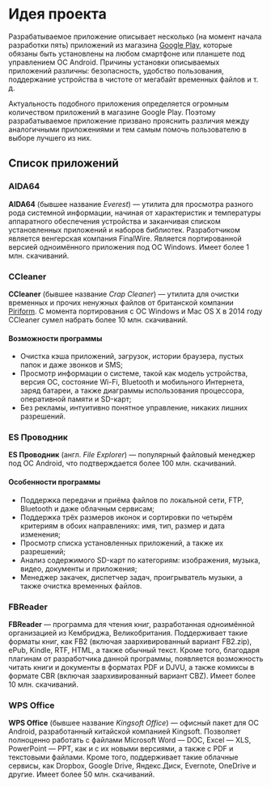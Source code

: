 # Идея проекта

Разрабатываемое приложение описывает несколько (на момент начала разработки пять) приложений из магазина [Google Play](https://play.google.com "Google Play"), которые обязаны быть установлены на любом смартфоне или планшете под управлением ОС Android. Причины установки описываемых приложений различны: безопасность, удобство пользования, поддержание устройства в чистоте от мегабайт временных файлов и т. д.

Актуальность подобного приложения определяется огромным количеством приложений в магазине Google Play. Поэтому разрабатываемое приложение призвано прояснить различия между аналогичными приложениями и тем самым помочь пользователю в выборе лучшего из них.

## Список приложений

### AIDA64

**AIDA64** (бывшее название _Everest_) — утилита для просмотра разного рода системной информации, начиная от характеристик и температуры аппаратного обеспечения устройства и заканчивая списком установленных приложений и наборов библиотек. Разработчиком является венгерская компания FinalWire. Является портированной версией одноимённого приложения под ОС Windows. Имеет более 1 млн. скачиваний.

### CCleaner

**CCleaner** (бывшее название _Crap Cleaner_) — утилита для очистки временных и прочих ненужных файлов от британской компании [Piriform](http://www.piriform.com "Piriform"). С момента портирования с ОС Windows и Mac OS X в 2014 году CCleaner сумел набрать более 10 млн. скачиваний.

#### Возможности программы

* Очистка кэша приложений, загрузок, истории браузера, пустых папок и даже звонков и SMS;
* Просмотр информации о системе, такой как модель устройства, версия ОС, состояние Wi-Fi, Bluetooth и мобильного Интернета, заряд батареи, а также диаграммы использования процессора, оперативной памяти и SD-карт;
* Без рекламы, интуитивно понятное управление, никаких лишних разрешений.

### ES Проводник

**ES Проводник** (англ. _File Explorer_) — популярный файловый менеджер под ОС Android, что подтверждается более 100 млн. скачиваний.

#### Особенности программы

* Поддержка передачи и приёма файлов по локальной сети, FTP, Bluetooth и даже облачным сервисам;
* Поддержка трёх размеров иконок и сортировки по четырём критериям в обоих направлениях: имя, тип, размер и дата изменения;
* Просмотр списка установленных приложений, а также их разрешений;
* Анализ содержимого SD-карт по категориям: изображения, музыка, видео, документы и приложения;
* Менеджер закачек, диспетчер задач, проигрыватель музыки, а также очистка временных файлов.

### FBReader

**FBReader** — программа для чтения книг, разработанная одноимённой организацией из Кембриджа, Великобритания. Поддерживает такие форматы книг, как FB2 (включая заархивированный вариант FB2.zip), ePub, Kindle, RTF, HTML, а также обычный текст. Кроме того, благодаря плагинам от разработчика данной программы, появляется возможность читать книги и документы в форматах PDF и DJVU, а также комиксы в формате CBR (включая заархивированный вариант CBZ). Имеет более 10 млн. скачиваний.

### WPS Office

**WPS Office** (бывшее название _Kingsoft Office_) — офисный пакет для ОС Android, разработанный китайской компанией Kingsoft. Позволяет полноценно работать с файлами Microsoft Word — DOC, Excel — XLS, PowerPoint — PPT, как и с их новыми версиями, а также с PDF и текстовыми файлами. Кроме того, поддерживает такие облачные сервисы, как Dropbox, Google Drive, Яндекс.Диск, Evernote, OneDrive и другие. Имеет более 50 млн. скачиваний.
